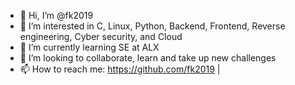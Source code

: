 - 👋 Hi, I’m @fk2019
- 👀 I’m interested in C, Linux, Python, Backend, Frontend, Reverse engineering, Cyber security, and Cloud
- 🌱 I’m currently learning SE at ALX
- 💞️ I’m looking to collaborate, learn and take up new challenges
- 📫 How to reach me: https://github.com/fk2019 | 

<!---
fk2019/fk2019 is a ✨ special ✨ repository because its `README.md` (this file) appears on your GitHub profile.
You can click the Preview link to take a look at your changes.
--->
